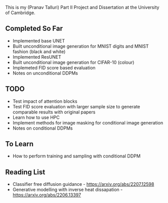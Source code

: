 This is my (Pranav Talluri) Part II Project and Dissertation at the University of Cambridge.

## Completed So Far

- Implemented base UNET
- Built unconditional image generation for MNIST digits and MNIST fashion (black and white)
- Implemented ResUNET
- Built unconditional image generation for CIFAR-10 (colour)
- Implemeted FID score based evaluation
- Notes on unconditional DDPMs

## TODO

- Test impact of attention blocks
- Test FID score evaluation with larger sample size to generate comparable results with original papers
- Learn how to use HPC
- Implement methods for image masking for conditional image generation
- Notes on conditional DDPMs

## To Learn

- How to perform training and sampling with conditional DDPM

## Reading List

- Classifier free diffusion guidance - https://arxiv.org/abs/2207.12598
- Generative modelling with inverse heat dissapation - https://arxiv.org/abs/2206.13397

